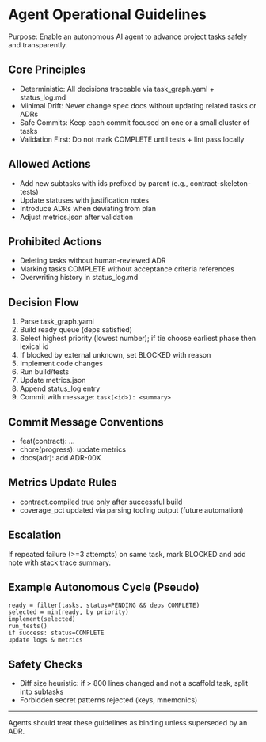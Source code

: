 # Agent Operational Guidelines

Purpose: Enable an autonomous AI agent to advance project tasks safely and transparently.

## Core Principles
- Deterministic: All decisions traceable via task_graph.yaml + status_log.md
- Minimal Drift: Never change spec docs without updating related tasks or ADRs
- Safe Commits: Keep each commit focused on one or a small cluster of tasks
- Validation First: Do not mark COMPLETE until tests + lint pass locally

## Allowed Actions
- Add new subtasks with ids prefixed by parent (e.g., contract-skeleton-tests)
- Update statuses with justification notes
- Introduce ADRs when deviating from plan
- Adjust metrics.json after validation

## Prohibited Actions
- Deleting tasks without human-reviewed ADR
- Marking tasks COMPLETE without acceptance criteria references
- Overwriting history in status_log.md

## Decision Flow
1. Parse task_graph.yaml
2. Build ready queue (deps satisfied)
3. Select highest priority (lowest number); if tie choose earliest phase then lexical id
4. If blocked by external unknown, set BLOCKED with reason
5. Implement code changes
6. Run build/tests
7. Update metrics.json
8. Append status_log entry
9. Commit with message: `task(<id>): <summary>`

## Commit Message Conventions
- feat(contract): ...
- chore(progress): update metrics
- docs(adr): add ADR-00X

## Metrics Update Rules
- contract.compiled true only after successful build
- coverage_pct updated via parsing tooling output (future automation)

## Escalation
If repeated failure (>=3 attempts) on same task, mark BLOCKED and add note with stack trace summary.

## Example Autonomous Cycle (Pseudo)
```
ready = filter(tasks, status=PENDING && deps COMPLETE)
selected = min(ready, by priority)
implement(selected)
run_tests()
if success: status=COMPLETE
update logs & metrics
```

## Safety Checks
- Diff size heuristic: if > 800 lines changed and not a scaffold task, split into subtasks
- Forbidden secret patterns rejected (keys, mnemonics)

---
Agents should treat these guidelines as binding unless superseded by an ADR.
